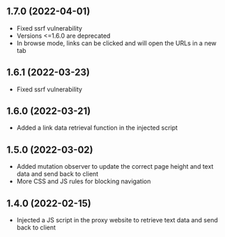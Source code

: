 ## 1.7.0 (2022-04-01)

- Fixed ssrf vulnerability
- Versions <=1.6.0 are deprecated
- In browse mode, links can be clicked and will open the URLs in a new tab

## 1.6.1 (2022-03-23)

- Fixed ssrf vulnerability

## 1.6.0 (2022-03-21)

- Added a link data retrieval function in the injected script

## 1.5.0 (2022-03-02)

- Added mutation observer to update the correct page height and text data and send back to client
- More CSS and JS rules for blocking navigation

## 1.4.0 (2022-02-15)

- Injected a JS script in the proxy website to retrieve text data and send back to client